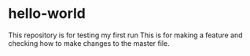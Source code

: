 # hello-world
This repository is for testing my first run
This is for making a feature and checking how to make changes to the master file.
